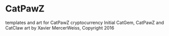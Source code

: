 # CatPawZ
templates and art for CatPawZ cryptocurrency
Initial CatGem, CatPawZ and CatClaw art by Xavier MercerWeiss, Copyright 2016
